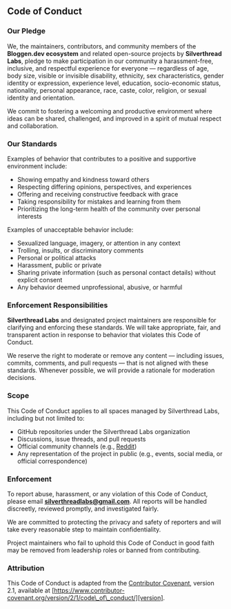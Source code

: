 ## Code of Conduct

### Our Pledge

We, the maintainers, contributors, and community members of the **Bloggen.dev ecosystem** and related open-source projects by **Silverthread Labs**, pledge to make participation in our community a harassment-free, inclusive, and respectful experience for everyone — regardless of age, body size, visible or invisible disability, ethnicity, sex characteristics, gender identity or expression, experience level, education, socio-economic status, nationality, personal appearance, race, caste, color, religion, or sexual identity and orientation.

We commit to fostering a welcoming and productive environment where ideas can be shared, challenged, and improved in a spirit of mutual respect and collaboration.

### Our Standards

Examples of behavior that contributes to a positive and supportive environment include:

* Showing empathy and kindness toward others
* Respecting differing opinions, perspectives, and experiences
* Offering and receiving constructive feedback with grace
* Taking responsibility for mistakes and learning from them
* Prioritizing the long-term health of the community over personal interests

Examples of unacceptable behavior include:

* Sexualized language, imagery, or attention in any context
* Trolling, insults, or discriminatory comments
* Personal or political attacks
* Harassment, public or private
* Sharing private information (such as personal contact details) without explicit consent
* Any behavior deemed unprofessional, abusive, or harmful

### Enforcement Responsibilities

**Silverthread Labs** and designated project maintainers are responsible for clarifying and enforcing these standards. We will take appropriate, fair, and transparent action in response to behavior that violates this Code of Conduct.

We reserve the right to moderate or remove any content — including issues, commits, comments, and pull requests — that is not aligned with these standards. Whenever possible, we will provide a rationale for moderation decisions.

### Scope

This Code of Conduct applies to all spaces managed by Silverthread Labs, including but not limited to:

* GitHub repositories under the Silverthread Labs organization
* Discussions, issue threads, and pull requests
* Official community channels (e.g., [Reddit](https://www.reddit.com/r/DukeOfAllTrades/))
* Any representation of the project in public (e.g., events, social media, or official correspondence)

### Enforcement

To report abuse, harassment, or any violation of this Code of Conduct, please email **[silverthreadlabs@gmail.com](mailto:silverthreadlabs@gmail.com)**. All reports will be handled discreetly, reviewed promptly, and investigated fairly.

We are committed to protecting the privacy and safety of reporters and will take every reasonable step to maintain confidentiality.

Project maintainers who fail to uphold this Code of Conduct in good faith may be removed from leadership roles or banned from contributing.

### Attribution

This Code of Conduct is adapted from the [Contributor Covenant][homepage], version 2.1,
available at [https://www.contributor-covenant.org/version/2/1/code\_of\_conduct/][version].

[homepage]: https://www.contributor-covenant.org
[version]: https://www.contributor-covenant.org/version/2/1

